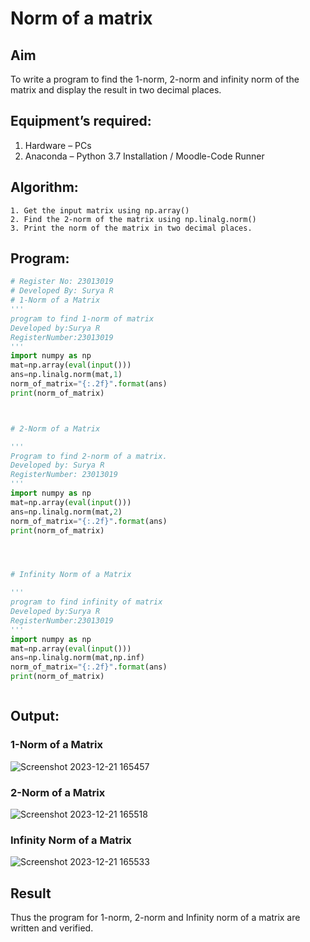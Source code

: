# Norm of a matrix
## Aim
To write a program to find the 1-norm, 2-norm and infinity norm of the matrix and display the result in two decimal places.
## Equipment’s required:
1.	Hardware – PCs
2.	Anaconda – Python 3.7 Installation / Moodle-Code Runner
## Algorithm:
	1. Get the input matrix using np.array()   
    2. Find the 2-norm of the matrix using np.linalg.norm()
	3. Print the norm of the matrix in two decimal places.
## Program:
```Python
# Register No: 23013019
# Developed By: Surya R
# 1-Norm of a Matrix
'''
program to find 1-norm of matrix
Developed by:Surya R
RegisterNumber:23013019
'''
import numpy as np
mat=np.array(eval(input()))
ans=np.linalg.norm(mat,1)
norm_of_matrix="{:.2f}".format(ans)
print(norm_of_matrix)



# 2-Norm of a Matrix

'''
Program to find 2-norm of a matrix.
Developed by: Surya R
RegisterNumber: 23013019
'''
import numpy as np
mat=np.array(eval(input()))
ans=np.linalg.norm(mat,2)
norm_of_matrix="{:.2f}".format(ans)
print(norm_of_matrix)




# Infinity Norm of a Matrix

'''
program to find infinity of matrix
Developed by:Surya R
RegisterNumber:23013019
'''
import numpy as np
mat=np.array(eval(input()))
ans=np.linalg.norm(mat,np.inf)
norm_of_matrix="{:.2f}".format(ans)
print(norm_of_matrix)



```
## Output:
### 1-Norm of a Matrix
![Screenshot 2023-12-21 165457](https://github.com/SuryaR03/Norm-of-a-matrix/assets/147140237/f1bf73d2-b9ea-4587-8049-c419453471f6)


### 2-Norm of a Matrix
![Screenshot 2023-12-21 165518](https://github.com/SuryaR03/Norm-of-a-matrix/assets/147140237/8ce1336e-a8d3-4564-8e07-4b691d2addae)


### Infinity Norm of a Matrix
![Screenshot 2023-12-21 165533](https://github.com/SuryaR03/Norm-of-a-matrix/assets/147140237/dc3bf5df-343c-4019-8e5a-b30523604882)

## Result
Thus the program for 1-norm, 2-norm and Infinity norm of a matrix are written and verified.
